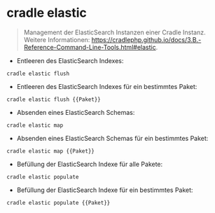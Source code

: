 # cradle elastic

> Management der ElasticSearch Instanzen einer Cradle Instanz.
> Weitere Informationen: <https://cradlephp.github.io/docs/3.B.-Reference-Command-Line-Tools.html#elastic>.

- Entleeren des ElasticSearch Indexes:

`cradle elastic flush`

- Entleeren des ElasticSearch Indexes für ein bestimmtes Paket:

`cradle elastic flush {{Paket}}`

- Absenden eines ElasticSearch Schemas:

`cradle elastic map`

- Absenden eines ElasticSearch Schemas für ein bestimmtes Paket:

`cradle elastic map {{Paket}}`

- Befüllung der ElasticSearch Indexe für alle Pakete:

`cradle elastic populate`

- Befüllung der ElasticSearch Indexe für ein bestimmtes Paket:

`cradle elastic populate {{Paket}}`
